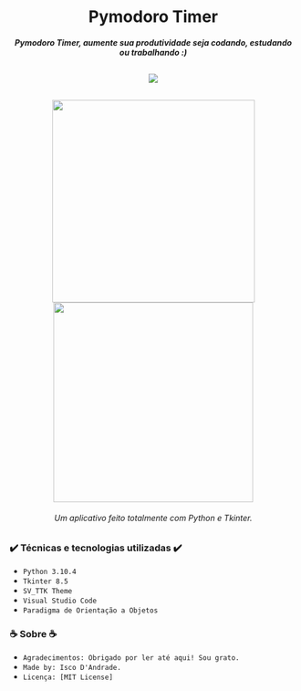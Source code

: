 <h1 align="center"> Pymodoro Timer </h1>

<h5 align="center"> Pymodoro Timer, aumente sua produtividade seja codando, estudando ou trabalhando :) </h5>

<h2 align="center"> </h2>

<p align="center">
  <img src="http://img.shields.io/static/v1?label=STATUS&message=EM%20DESENVOLVIMENTO&color=GREEN&style=for-the-badge" >
</p>

<h2 align="center"> </h2>

<p align="center">
  <img width=355 src="https://user-images.githubusercontent.com/81825284/170553480-da45748f-7a7b-40b9-a883-7d3af08b1fd7.png" >
  <img width=350 src="https://user-images.githubusercontent.com/81825284/170553485-d53114e3-128b-4ab3-b703-eef02789f49a.png" >
</p>

<h6 align="center"> Um aplicativo feito totalmente com Python e Tkinter. </h6>

<h2 align="center"> </h2>

<h3> ✔️ Técnicas e tecnologias utilizadas ✔️ </h3>

- ``Python 3.10.4``
- ``Tkinter 8.5``
- ``SV_TTK Theme``
- ``Visual Studio Code``
- ``Paradigma de Orientação a Objetos``

<h3> ☕ Sobre ☕ </h3>

- ``Agradecimentos: Obrigado por ler até aqui! Sou grato.``
- ``Made by: Isco D'Andrade.`` 
- ``Licença: [MIT License]``
